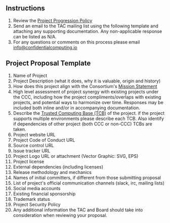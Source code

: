 ## Instructions
1.  Review the [Project Progression Policy](project-progression-policy.md)
2.  Send an email to the TAC mailing list using the following template and attaching any supporting documentation. Any non-applicable response can be listed as N/A.
3.  For any questions or comments on this process please email info@confidentialcomputing.io

## Project Proposal Template
1.  Name of Project
2.  Project Description (what it does, why it is valuable, origin and history)
3.  How does this project align with the Consortium's [Mission Statement](README.md)
4.  High level assessment of project synergy with existing projects under the CCC, including how the project compliments/overlaps with existing projects, and potential ways to harmonize over time. Responses may be included both inline and/or in accompanying documentation.
5. Describe the [Trusted Computing Base (TCB)](https://en.wikipedia.org/wiki/Trusted_computing_base) of the project. if the project supports multiple environments please describe each TCB. Also identify if dependencies of other project (both CCC or non-CCC) TCBs are taken.
6.  Project website URL
7.  Project Code of Conduct URL
8.  Source control URL
9.  Issue tracker URL
10. Project Logo URL or attachment (Vector Graphic: SVG, EPS)
11. Project license
12. External dependencies (including licenses)
13. Release methodology and mechanics
14. Names of initial committers, if different from those submitting proposal
15. List of project's official communication channels (slack, irc, mailing lists)
16. Social media accounts
17. Existing financial sponsorship
18. Trademark status
19. Project Security Policy
20. Any additional information the TAC and Board should take into consideration when reviewing your proposal.
